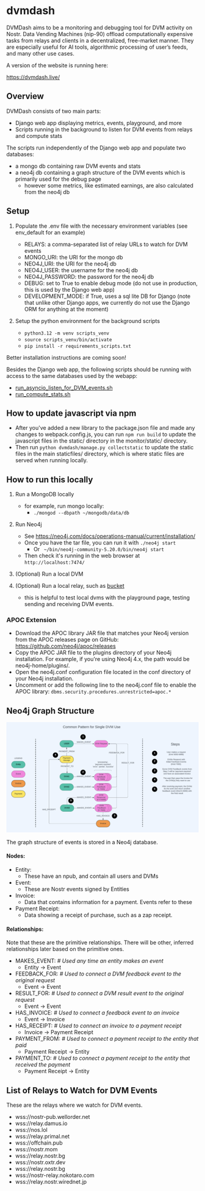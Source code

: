 # dvmdash

DVMDash aims to be a monitoring and debugging tool for DVM activity on Nostr. Data Vending Machines (nip-90) offload computationally expensive tasks from relays and clients in a decentralized, free-market manner. They are especially useful for AI tools, algorithmic processing of user’s feeds, and many other use cases.


A version of the website is running here:

https://dvmdash.live/

## Overview

DVMDash consists of two main parts:
- Django web app displaying metrics, events, playground, and more
- Scripts running in the background to listen for DVM events from relays and compute stats

The scripts run independently of the Django web app and populate two databases:
- a mongo db containing raw DVM events and stats
- a neo4j db containing a graph structure of the DVM events which is primarily used for the debug page
  - however some metrics, like estimated earnings, are also calculated from the neo4j db

## Setup

1. Populate the .env file with the necessary environment variables (see env_default for an example)
   - RELAYS: a comma-separated list of relay URLs to watch for DVM events
   - MONGO_URI: the URI for the mongo db
   - NEO4J_URI: the URI for the neo4j db
   - NEO4J_USER: the username for the neo4j db
   - NEO4J_PASSWORD: the password for the neo4j db
   - DEBUG: set to True to enable debug mode (do not use in production, this is used by the Django web app)
   - DEVELOPMENT_MODE: if True, uses a sql lite DB for Django (note that unlike other Django apps, we currently do not use the Django ORM for anything at the moment)
   
2. Setup the python environment for the background scripts
   - `python3.12 -m venv scripts_venv`
   - `source scripts_venv/bin/activate`
   - `pip install -r requirements_scripts.txt`







Better installation instructions are coming soon!

Besides the Django web app, the following scripts should be running with access to the same databases used by the webapp:
- [run_asyncio_listen_for_DVM_events.sh](scripts%2Frun_asyncio_listen_for_DVM_events.sh)
- [run_compute_stats.sh](scripts%2Frun_compute_stats.sh)

## How to update javascript via npm

- After you've added a new library to the package.json file and made any changes to webpack.config.js, you can run `npm run build` to update the javascript files in the static/ directory in the monitor/static/ directory.
- Then run `python dvmdash/manage.py collectstatic` to update the static files in the main staticfiles/ directory, which is where static files are served when running locally.


## How to run this locally

1. Run a MongoDB locally

    - for example, run mongo locally:
      - `./mongod --dbpath ~/mongodb/data/db`

2. Run Neo4j

   - See https://neo4j.com/docs/operations-manual/current/installation/
   - Once you have the tar file, you can run it with `./neo4j start`
     - Or ` ~/bin/neo4j-community-5.20.0/bin/neo4j start`
   - Then check it's running in the web browser at `http://localhost:7474/`

3. (Optional) Run a local DVM
4. (Optional) Run a local relay, such as [bucket](https://github.com/coracle-social/bucket)
   - this is helpful to test local dvms with the playground page, testing sending and receiving DVM events.


### APOC Extension

- Download the APOC library JAR file that matches your Neo4j version from the APOC releases page on GitHub: https://github.com/neo4j/apoc/releases
- Copy the APOC JAR file to the plugins directory of your Neo4j installation. For example, if you're using Neo4j 4.x, the path would be neo4j-home/plugins/.
- Open the neo4j.conf configuration file located in the conf directory of your Neo4j installation.
- Uncomment or add the following line to the neo4j.conf file to enable the APOC library: `dbms.security.procedures.unrestricted=apoc.*`

## Neo4j Graph Structure

![DVM_Process_Flow.png](docs%2FDVM_Process_Flow.png)

The graph structure of events is stored in a Neo4j database.

#### Nodes:

- Entity:
  - These have an npub, and contain all users and DVMs
- Event:
  - These are Nostr events signed by Entities
- Invoice:
  - Data that contains information for a payment. Events refer to these
- Payment Receipt:
  - Data showing a receipt of purchase, such as a zap receipt.

#### Relationships:

Note that these are the primitive relationships. There will be other, inferred relationships later based on the primitive ones.

- MAKES_EVENT:  _# Used any time an entity makes an event_
  - Entity -> Event
- FEEDBACK_FOR:  _# Used to connect a DVM feedback event to the original request_
  - Event -> Event
- RESULT_FOR:  _# Used to connect a DVM result event to the original request_
  - Event -> Event
- HAS_INVOICE:  _# Used to connect a feedback event to an invoice_
  - Event -> Invoice
- HAS_RECEIPT:  _# Used to connect an invoice to a payment receipt_
  - Invoice -> Payment Receipt
- PAYMENT_FROM:  _# Used to connect a payment receipt to the entity that paid_
  - Payment Receipt -> Entity
- PAYMENT_TO:  _# Used to connect a payment receipt to the entity that received the payment_
  - Payment Receipt -> Entity


## List of Relays to Watch for DVM Events

These are the relays where we watch for DVM events.

- wss://nostr-pub.wellorder.net
- wss://relay.damus.io
- wss://nos.lol
- wss://relay.primal.net
- wss://offchain.pub
- wss://nostr.mom
- wss://relay.nostr.bg
- wss://nostr.oxtr.dev
- wss://relay.nostr.bg
- wss://nostr-relay.nokotaro.com
- wss://relay.nostr.wirednet.jp